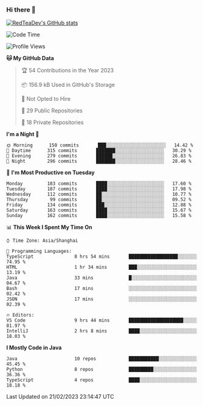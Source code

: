### Hi there 👋

<!--
**RedTeaDev/RedTeaDev** is a ✨ _special_ ✨ repository because its `README.md` (this file) appears on your GitHub profile.

Here are some ideas to get you started:

- 🔭 I’m currently working on ...
- 🌱 I’m currently learning ...
- 👯 I’m looking to collaborate on ...
- 🤔 I’m looking for help with ...
- 💬 Ask me about ...
- 📫 How to reach me: ...
- 😄 Pronouns: ...
- ⚡ Fun fact: ...
-->

<!--
[![wakatime](https://wakatime.com/badge/user/6b101ed0-04c0-4490-9283-eb61f2efff96.svg)](https://wakatime.com/@6b101ed0-04c0-4490-9283-eb61f2efff96)
!-->

[![RedTeaDev's GitHub stats](https://github-readme-stats.vercel.app/api?username=RedTeaDev)](https://github.com/anuraghazra/github-readme-stats)
<!--
[![willianrod's wakatime stats](https://github-readme-stats.vercel.app/api/wakatime?username=RedTeaDev)](https://github.com/anuraghazra/github-readme-stats)
!-->
<!--START_SECTION:waka-->
![Code Time](http://img.shields.io/badge/Code%20Time-1%2C199%20hrs%2020%20mins-blue)

![Profile Views](http://img.shields.io/badge/Profile%20Views-0-blue)

**🐱 My GitHub Data** 

> 🏆 54 Contributions in the Year 2023
 > 
> 📦 156.9 kB Used in GitHub's Storage 
 > 
> 🚫 Not Opted to Hire
 > 
> 📜 29 Public Repositories 
 > 
> 🔑 18 Private Repositories  
 > 
**I'm a Night 🦉** 

```text
🌞 Morning      150 commits       ███░░░░░░░░░░░░░░░░░░░░░░   14.42 % 
🌆 Daytime      315 commits       ███████░░░░░░░░░░░░░░░░░░   30.29 % 
🌃 Evening      279 commits       ██████░░░░░░░░░░░░░░░░░░░   26.83 % 
🌙 Night        296 commits       ███████░░░░░░░░░░░░░░░░░░   28.46 % 

```
📅 **I'm Most Productive on Tuesday** 

```text
Monday         183 commits       ████░░░░░░░░░░░░░░░░░░░░░   17.60 % 
Tuesday        187 commits       ████░░░░░░░░░░░░░░░░░░░░░   17.98 % 
Wednesday      112 commits       ██░░░░░░░░░░░░░░░░░░░░░░░   10.77 % 
Thursday        99 commits       ██░░░░░░░░░░░░░░░░░░░░░░░   09.52 % 
Friday         134 commits       ███░░░░░░░░░░░░░░░░░░░░░░   12.88 % 
Saturday       163 commits       ████░░░░░░░░░░░░░░░░░░░░░   15.67 % 
Sunday         162 commits       ████░░░░░░░░░░░░░░░░░░░░░   15.58 % 

```


📊 **This Week I Spent My Time On** 

```text
⌚︎ Time Zone: Asia/Shanghai

💬 Programming Languages: 
TypeScript               8 hrs 54 mins       ██████████████████░░░░░░░   74.95 % 
HTML                     1 hr 34 mins        ███░░░░░░░░░░░░░░░░░░░░░░   13.19 % 
Java                     33 mins             █░░░░░░░░░░░░░░░░░░░░░░░░   04.67 % 
Bash                     17 mins             ░░░░░░░░░░░░░░░░░░░░░░░░░   02.42 % 
JSON                     17 mins             ░░░░░░░░░░░░░░░░░░░░░░░░░   02.39 % 

🔥 Editors: 
VS Code                  9 hrs 44 mins       ████████████████████░░░░░   81.97 % 
IntelliJ                 2 hrs 8 mins        ████░░░░░░░░░░░░░░░░░░░░░   18.03 % 

```

**I Mostly Code in Java** 

```text
Java                     10 repos            ███████████░░░░░░░░░░░░░░   45.45 % 
Python                   8 repos             █████████░░░░░░░░░░░░░░░░   36.36 % 
TypeScript               4 repos             ████░░░░░░░░░░░░░░░░░░░░░   18.18 % 

```



 Last Updated on 21/02/2023 23:14:47 UTC
<!--END_SECTION:waka-->


